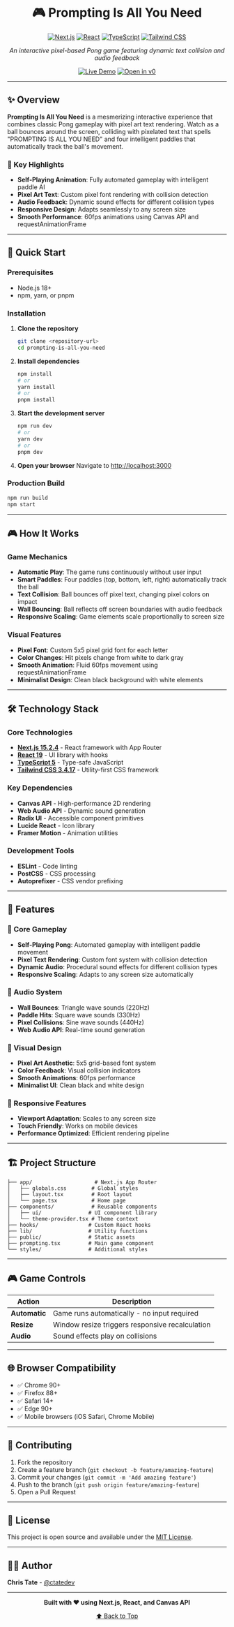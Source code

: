 <div align="center">

# 🎮 Prompting Is All You Need

[![Next.js](https://img.shields.io/badge/Next.js-15.2.4-black?style=for-the-badge&logo=next.js)](https://nextjs.org/)
[![React](https://img.shields.io/badge/React-19-blue?style=for-the-badge&logo=react)](https://reactjs.org/)
[![TypeScript](https://img.shields.io/badge/TypeScript-5-blue?style=for-the-badge&logo=typescript)](https://www.typescriptlang.org/)
[![Tailwind CSS](https://img.shields.io/badge/Tailwind_CSS-3.4.17-38B2AC?style=for-the-badge&logo=tailwind-css)](https://tailwindcss.com/)

*An interactive pixel-based Pong game featuring dynamic text collision and audio feedback*

[![Live Demo](https://img.shields.io/badge/Live_Demo-View_Now-green?style=for-the-badge)](https://v0.dev/community/prompting-is-all-you-need-tokU2y8gQ4D)
[![Open in v0](https://img.shields.io/badge/Open_in_v0-Import_Project-orange?style=for-the-badge)](https://v0.dev/community/prompting-is-all-you-need-tokU2y8gQ4D)

</div>

---

## ✨ Overview

**Prompting Is All You Need** is a mesmerizing interactive experience that combines classic Pong gameplay with pixel art text rendering. Watch as a ball bounces around the screen, colliding with pixelated text that spells "PROMPTING IS ALL YOU NEED" and four intelligent paddles that automatically track the ball's movement.

### 🎯 Key Highlights

- **Self-Playing Animation**: Fully automated gameplay with intelligent paddle AI
- **Pixel Art Text**: Custom pixel font rendering with collision detection
- **Audio Feedback**: Dynamic sound effects for different collision types
- **Responsive Design**: Adapts seamlessly to any screen size
- **Smooth Performance**: 60fps animations using Canvas API and requestAnimationFrame

---

## 🚀 Quick Start

### Prerequisites

- Node.js 18+ 
- npm, yarn, or pnpm

### Installation

1. **Clone the repository**
   ```bash
   git clone <repository-url>
   cd prompting-is-all-you-need
   ```

2. **Install dependencies**
   ```bash
   npm install
   # or
   yarn install
   # or
   pnpm install
   ```

3. **Start the development server**
   ```bash
   npm run dev
   # or
   yarn dev
   # or
   pnpm dev
   ```

4. **Open your browser**
   Navigate to [http://localhost:3000](http://localhost:3000)

### Production Build

```bash
npm run build
npm start
```

---

## 🎮 How It Works

### Game Mechanics

- **Automatic Play**: The game runs continuously without user input
- **Smart Paddles**: Four paddles (top, bottom, left, right) automatically track the ball
- **Text Collision**: Ball bounces off pixel text, changing pixel colors on impact
- **Wall Bouncing**: Ball reflects off screen boundaries with audio feedback
- **Responsive Scaling**: Game elements scale proportionally to screen size

### Visual Features

- **Pixel Font**: Custom 5x5 pixel grid font for each letter
- **Color Changes**: Hit pixels change from white to dark gray
- **Smooth Animation**: Fluid 60fps movement using requestAnimationFrame
- **Minimalist Design**: Clean black background with white elements

---

## 🛠️ Technology Stack

### Core Technologies
- **[Next.js 15.2.4](https://nextjs.org/)** - React framework with App Router
- **[React 19](https://reactjs.org/)** - UI library with hooks
- **[TypeScript 5](https://www.typescriptlang.org/)** - Type-safe JavaScript
- **[Tailwind CSS 3.4.17](https://tailwindcss.com/)** - Utility-first CSS framework

### Key Dependencies
- **Canvas API** - High-performance 2D rendering
- **Web Audio API** - Dynamic sound generation
- **Radix UI** - Accessible component primitives
- **Lucide React** - Icon library
- **Framer Motion** - Animation utilities

### Development Tools
- **ESLint** - Code linting
- **PostCSS** - CSS processing
- **Autoprefixer** - CSS vendor prefixing

---

## 🎨 Features

### 🎯 Core Gameplay
- **Self-Playing Pong**: Automated gameplay with intelligent paddle movement
- **Pixel Text Rendering**: Custom font system with collision detection
- **Dynamic Audio**: Procedural sound effects for different collision types
- **Responsive Scaling**: Adapts to any screen size automatically

### 🎵 Audio System
- **Wall Bounces**: Triangle wave sounds (220Hz)
- **Paddle Hits**: Square wave sounds (330Hz) 
- **Pixel Collisions**: Sine wave sounds (440Hz)
- **Web Audio API**: Real-time sound generation

### 🎨 Visual Design
- **Pixel Art Aesthetic**: 5x5 grid-based font system
- **Color Feedback**: Visual collision indicators
- **Smooth Animations**: 60fps performance
- **Minimalist UI**: Clean black and white design

### 📱 Responsive Features
- **Viewport Adaptation**: Scales to any screen size
- **Touch Friendly**: Works on mobile devices
- **Performance Optimized**: Efficient rendering pipeline

---

## 🏗️ Project Structure

```
├── app/                    # Next.js App Router
│   ├── globals.css        # Global styles
│   ├── layout.tsx         # Root layout
│   └── page.tsx           # Home page
├── components/            # Reusable components
│   ├── ui/               # UI component library
│   └── theme-provider.tsx # Theme context
├── hooks/                # Custom React hooks
├── lib/                  # Utility functions
├── public/               # Static assets
├── prompting.tsx         # Main game component
└── styles/               # Additional styles
```

---

## 🎮 Game Controls

| Action | Description |
|--------|-------------|
| **Automatic** | Game runs automatically - no input required |
| **Resize** | Window resize triggers responsive recalculation |
| **Audio** | Sound effects play on collisions |

---

## 🌐 Browser Compatibility

- ✅ Chrome 90+
- ✅ Firefox 88+
- ✅ Safari 14+
- ✅ Edge 90+
- ✅ Mobile browsers (iOS Safari, Chrome Mobile)

---

## 🤝 Contributing

1. Fork the repository
2. Create a feature branch (`git checkout -b feature/amazing-feature`)
3. Commit your changes (`git commit -m 'Add amazing feature'`)
4. Push to the branch (`git push origin feature/amazing-feature`)
5. Open a Pull Request

---

## 📄 License

This project is open source and available under the [MIT License](LICENSE).

---

## 👨‍💻 Author

**Chris Tate** - [@ctatedev](https://x.com/ctatedev)

---

<div align="center">

**Built with ❤️ using Next.js, React, and Canvas API**

[⬆ Back to Top](#-prompting-is-all-you-need)

</div>
